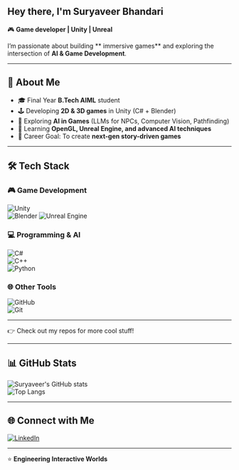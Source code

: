 ## Hey there, I'm Suryaveer Bhandari  

🎮 **Game developer | Unity | Unreal**

I’m passionate about building ** immersive games** and exploring the intersection of **AI & Game Development**.  
  
---

## 🚀 About Me
- 🎓 Final Year **B.Tech AIML** student  
- 🕹️ Developing **2D & 3D games** in Unity (C# + Blender)  
- 🤖 Exploring **AI in Games** (LLMs for NPCs, Computer Vision, Pathfinding)  
- 🌱 Learning **OpenGL, Unreal Engine, and advanced AI techniques**  
- 🎯 Career Goal: To create **next-gen story-driven games**  

---

## 🛠️ Tech Stack
### 🎮 Game Development  
![Unity](https://img.shields.io/badge/Unity-100000?style=for-the-badge&logo=unity&logoColor=white)  
![Blender](https://img.shields.io/badge/Blender-F5792A?style=for-the-badge&logo=blender&logoColor=white)
![Unreal Engine](https://img.shields.io/badge/Unreal%20Engine-313131?style=for-the-badge&logo=unrealengine&logoColor=white)  

### 💻 Programming & AI  
![C#](https://img.shields.io/badge/C%23-239120?style=for-the-badge&logo=c-sharp&logoColor=white)  
![C++](https://img.shields.io/badge/C++-00599C?style=for-the-badge&logo=cplusplus&logoColor=white)  
![Python](https://img.shields.io/badge/Python-3776AB?style=for-the-badge&logo=python&logoColor=white)  


### 🌐 Other Tools  
![GitHub](https://img.shields.io/badge/GitHub-181717?style=for-the-badge&logo=github&logoColor=white)  
![Git](https://img.shields.io/badge/Git-F05032?style=for-the-badge&logo=git&logoColor=white)  

---

👉 Check out my repos for more cool stuff!  

---

## 📊 GitHub Stats
![Suryaveer's GitHub stats](https://github-readme-stats.vercel.app/api?username=Suryaveerrr&show_icons=true&theme=radical)  
![Top Langs](https://github-readme-stats.vercel.app/api/top-langs/?username=Suryaveerrr&layout=compact&theme=radical)  

---

## 🌐 Connect with Me
[![LinkedIn](https://img.shields.io/badge/LinkedIn-0077B5?style=for-the-badge&logo=linkedin&logoColor=white)](https://linkedin.com/in/suryaveerb)  


---
⭐️ **Engineering Interactive Worlds**  
